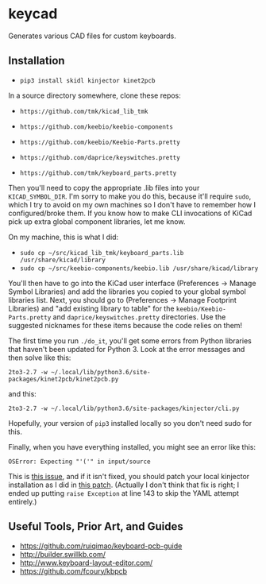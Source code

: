 # keycad
Generates various CAD files for custom keyboards.

## Installation

* `pip3 install skidl kinjector kinet2pcb`

In a source directory somewhere, clone these repos:

* `https://github.com/tmk/kicad_lib_tmk`
* `https://github.com/keebio/keebio-components`
* `https://github.com/keebio/Keebio-Parts.pretty`
* `https://github.com/daprice/keyswitches.pretty`

* `https://github.com/tmk/keyboard_parts.pretty`

Then you'll need to copy the appropriate .lib files into your
`KICAD_SYMBOL_DIR`. I'm sorry to make you do this, because it'll require `sudo`,
which I try to avoid on my own machines so I don't have to remember how I
configured/broke them. If you know how to make CLI invocations of KiCad pick up
extra global component libraries, let me know.

On my machine, this is what I did:

* `sudo cp ~/src/kicad_lib_tmk/keyboard_parts.lib /usr/share/kicad/library`
* `sudo cp ~/src/keebio-components/keebio.lib /usr/share/kicad/library`

You'll then have to go into the KiCad user interface (Preferences -> Manage
Symbol Libraries) and add the libraries you copied to your global symbol
libraries list. Next, you should go to (Preferences -> Manage Footprint
Libraries) and "add existing library to table" for the
`keebio/Keebio-Parts.pretty` and `daprice/keyswitches.pretty` directories. Use
the suggested nicknames for these items because the code relies on them!

The first time you run `./do_it`, you'll get some errors from Python libraries
that haven't been updated for Python 3. Look at the error messages and then
solve like this:

`2to3-2.7 -w ~/.local/lib/python3.6/site-packages/kinet2pcb/kinet2pcb.py`

and this:

`2to3-2.7 -w ~/.local/lib/python3.6/site-packages/kinjector/cli.py`

Hopefully, your version of `pip3` installed locally so you don't need sudo for this.

Finally, when you have everything installed, you might see an error like this:

`OSError: Expecting "'('" in input/source`

This is [this issue](https://github.com/xesscorp/kinjector/issues/1), and if it
isn't fixed, you should patch your local kinjector installation as I did in
[this patch](https://github.com/xesscorp/kinjector/pull/3/commits/6ad35b76cdccd50c49ad14d9385a7040a896fa83).
(Actually I don't think that fix is right; I ended up putting `raise Exception`
at line 143 to skip the YAML attempt entirely.)

## Useful Tools, Prior Art, and Guides

* https://github.com/ruiqimao/keyboard-pcb-guide
* http://builder.swillkb.com/
* http://www.keyboard-layout-editor.com/
* https://github.com/fcoury/kbpcb
